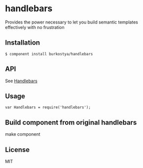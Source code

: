 
# handlebars

  Provides the power necessary to let you build semantic templates effectively with no frustration

## Installation

    $ component install burkostya/handlebars

## API

  See [Handlebars](https://github.com/wycats/handlebars.js/)
   
## Usage

    var Handlebars = require('handlebars');
    
## Build component from original handlebars

  make component

## License

  MIT
